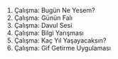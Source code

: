 1. Çalışma: Bugün Ne Yesem?
2. Çalışma: Günün Falı
3. Çalışma: Davul Sesi
4. Çalışma: Bilgi Yarışması
5. Çalışma: Kaç Yıl Yaşayacaksın?
6. Çalışma: Gif Getirme Uygulaması